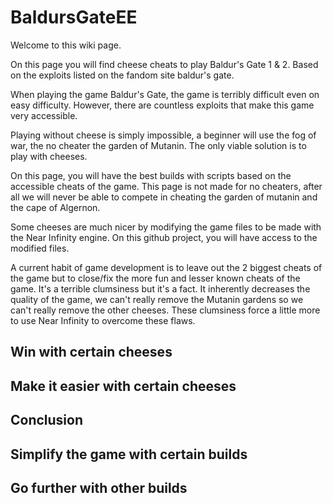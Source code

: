 # BaldursGateEE

Welcome to this wiki page.

On this page you will find cheese cheats to play Baldur's Gate 1 & 2. Based on the exploits listed on the fandom site baldur's gate.

When playing the game Baldur's Gate, the game is terribly difficult even on easy difficulty. However, there are countless exploits that make this game very accessible.

Playing without cheese is simply impossible, a beginner will use the fog of war, the no cheater the garden of Mutanin. The only viable solution is to play with cheeses.

On this page, you will have the best builds with scripts based on the accessible cheats of the game. This page is not made for no cheaters, after all we will never be able to compete in cheating the garden of mutanin and the cape of Algernon.

Some cheeses are much nicer by modifying the game files to be made with the Near Infinity engine. On this github project, you will have access to the modified files.

A current habit of game development is to leave out the 2 biggest cheats of the game but to close/fix the more fun and lesser known cheats of the game. It's a terrible clumsiness but it's a fact. It inherently decreases the quality of the game, we can't really remove the Mutanin gardens so we can't really remove the other cheeses. These clumsiness force a little more to use Near Infinity to overcome these flaws.

## Win with certain cheeses

## Make it easier with certain cheeses

## Conclusion

## Simplify the game with certain builds

## Go further with other builds
